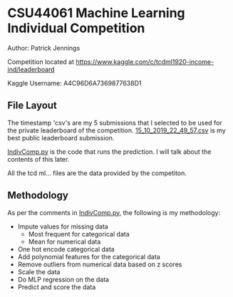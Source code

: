 # CSU44061 Machine Learning Individual Competition
 Author: Patrick Jennings

 Competition located at https://www.kaggle.com/c/tcdml1920-income-ind/leaderboard

 Kaggle Username: A4C96D6A7369877638D1

## File Layout
The timestamp 'csv's are my 5 submissions that I selected to be used for the private leaderboard of the competition. [15_10_2019_22_49_57.csv](15_10_2019_22_49_57.csv) is my best public leaderboard submission.

[IndivComp.py](IndivComp.py) is the code that runs the prediction. I will talk about the contents of this later.

All the tcd ml... files are the data provided by the competiton.

## Methodology
As per the comments in [IndivComp.py](IndivComp.py), the following is my methodology:

* Impute values for missing data
    * Most frequent for categorical data
    * Mean for numerical data
* One hot encode categorical data
* Add polynomial features for the categorical data
* Remove outliers from numerical data based on z scores
* Scale the data
* Do MLP regression on the data
* Predict and score the data



